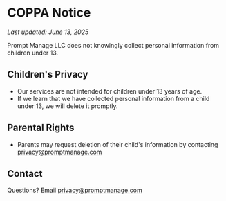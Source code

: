 # COPPA Notice

_Last updated: June 13, 2025_

Prompt Manage LLC does not knowingly collect personal information from children under 13.

## Children's Privacy
- Our services are not intended for children under 13 years of age.
- If we learn that we have collected personal information from a child under 13, we will delete it promptly.

## Parental Rights
- Parents may request deletion of their child's information by contacting [privacy@promptmanage.com](mailto:privacy@promptmanage.com)

## Contact
Questions? Email [privacy@promptmanage.com](mailto:privacy@promptmanage.com) 